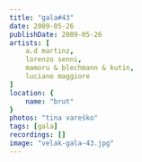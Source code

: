 ```yaml
---
title: "gala#43"
date: 2009-05-26
publishDate: 2009-05-26
artists: [
    a.d martinz,
    lorenzo senni,
    mamoru & blechmann & kutin,
    luciano maggiore
]
location: {
    name: "brut"
}
photos: "tina vareško"
tags: [gala]
recordings: []
image: "velak-gala-43.jpg"
---
```

